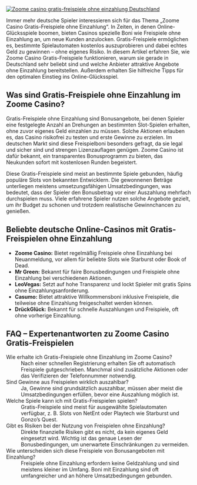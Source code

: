[![Zoome casino gratis-freispiele ohne einzahlung Deutschland](https://123-caf.pages.dev/gitsignup.png)](https://vrmoo.ru/Bt82HjjY)

<p>Immer mehr deutsche Spieler interessieren sich für das Thema „Zoome Casino Gratis-Freispiele ohne Einzahlung“. In Zeiten, in denen Online-Glücksspiele boomen, bieten Casinos spezielle Boni wie Freispiele ohne Einzahlung an, um neue Kunden anzulocken. Gratis-Freispiele ermöglichen es, bestimmte Spielautomaten kostenlos auszuprobieren und dabei echtes Geld zu gewinnen – ohne eigenes Risiko. In diesem Artikel erfahren Sie, wie Zoome Casino Gratis-Freispiele funktionieren, warum sie gerade in Deutschland sehr beliebt sind und welche Anbieter attraktive Angebote ohne Einzahlung bereitstellen. Außerdem erhalten Sie hilfreiche Tipps für den optimalen Einstieg ins Online-Glücksspiel.</p>  <h2>Was sind Gratis-Freispiele ohne Einzahlung im Zoome Casino?</h2> <p>Gratis-Freispiele ohne Einzahlung sind Bonusangebote, bei denen Spieler eine festgelegte Anzahl an Drehungen an bestimmten Slot-Spielen erhalten, ohne zuvor eigenes Geld einzahlen zu müssen. Solche Aktionen erlauben es, das Casino risikofrei zu testen und erste Gewinne zu erzielen. Im deutschen Markt sind diese Freispielboni besonders gefragt, da sie legal und sicher sind und strengen Lizenzauflagen genügen. Zoome Casino ist dafür bekannt, ein transparentes Bonusprogramm zu bieten, das Neukunden sofort mit kostenlosen Runden begeistert.</p>  <p>Diese Gratis-Freispiele sind meist an bestimmte Spiele gebunden, häufig populäre Slots von bekannten Entwicklern. Die gewonnenen Beträge unterliegen meistens umsetzungsfähigen Umsatzbedingungen, was bedeutet, dass der Spieler den Bonusbetrag vor einer Auszahlung mehrfach durchspielen muss. Viele erfahrene Spieler nutzen solche Angebote gezielt, um ihr Budget zu schonen und trotzdem realistische Gewinnchancen zu genießen.</p>  <h2>Beliebte deutsche Online-Casinos mit Gratis-Freispielen ohne Einzahlung</h2> <ul>   <li><strong>Zoome Casino:</strong> Bietet regelmäßig Freispiele ohne Einzahlung bei Neuanmeldung, vor allem für beliebte Slots wie Starburst oder Book of Dead.</li>   <li><strong>Mr Green:</strong> Bekannt für faire Bonusbedingungen und Freispiele ohne Einzahlung bei verschiedenen Aktionen.</li>   <li><strong>LeoVegas:</strong> Setzt auf hohe Transparenz und lockt Spieler mit gratis Spins ohne Einzahlungsanforderung.</li>   <li><strong>Casumo:</strong> Bietet attraktive Willkommensboni inklusive Freispiele, die teilweise ohne Einzahlung freigeschaltet werden können.</li>   <li><strong>DrückGlück:</strong> Bekannt für schnelle Auszahlungen und Freispiele, oft ohne vorherige Einzahlung.</li> </ul>  <h2>FAQ – Expertenantworten zu Zoome Casino Gratis-Freispielen</h2> <dl>   <dt>Wie erhalte ich Gratis-Freispiele ohne Einzahlung im Zoome Casino?</dt>   <dd>Nach einer schnellen Registrierung erhalten Sie oft automatisch Freispiele gutgeschrieben. Manchmal sind zusätzliche Aktionen oder das Verifizieren der Telefonnummer notwendig.</dd>      <dt>Sind Gewinne aus Freispielen wirklich auszahlbar?</dt>   <dd>Ja, Gewinne sind grundsätzlich auszahlbar, müssen aber meist die Umsatzbedingungen erfüllen, bevor eine Auszahlung möglich ist.</dd>      <dt>Welche Spiele kann ich mit Gratis-Freispielen spielen?</dt>   <dd>Gratis-Freispiele sind meist für ausgewählte Spielautomaten verfügbar, z. B. Slots von NetEnt oder Playtech wie Starburst und Gonzo’s Quest.</dd>      <dt>Gibt es Risiken bei der Nutzung von Freispielen ohne Einzahlung?</dt>   <dd>Direkte finanzielle Risiken gibt es nicht, da kein eigenes Geld eingesetzt wird. Wichtig ist das genaue Lesen der Bonusbedingungen, um unerwartete Einschränkungen zu vermeiden.</dd>      <dt>Wie unterscheiden sich diese Freispiele von Bonusangeboten mit Einzahlung?</dt>   <dd>Freispiele ohne Einzahlung erfordern keine Geldzahlung und sind meistens kleiner im Umfang. Boni mit Einzahlung sind oft umfangreicher und an höhere Umsatzbedingungen gebunden.</dd> </dl>